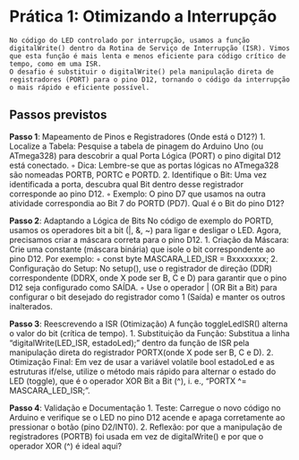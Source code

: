 
# Prática 1: Otimizando a Interrupção
    No código do LED controlado por interrupção, usamos a função digitalWrite() dentro da Rotina de Serviço de Interrupção (ISR). Vimos que esta função é mais lenta e menos eficiente para código crítico de tempo, como em uma ISR.
    O desafio é substituir o digitalWrite() pela manipulação direta de registradores (PORT) para o pino D12, tornando o código da interrupção o mais rápido e eficiente possível.
## Passos previstos
**Passo 1**: Mapeamento de Pinos e Registradores (Onde está o D12?)
    1. Localize a Tabela: Pesquise a tabela de pinagem do Arduino Uno (ou ATmega328) para descobrir a qual Porta Lógica (PORT) o pino digital D12 está conectado.
        ◦ Dica: Lembre-se que as portas lógicas no ATmega328 são nomeadas PORTB, PORTC e PORTD.
    2. Identifique o Bit: Uma vez identificada a porta, descubra qual Bit dentro desse registrador corresponde ao pino D12.
        ◦ Exemplo: O pino D7 que usamos na outra atividade correspondia ao Bit 7 do PORTD (PD7). Qual é o Bit do pino D12?
        
**Passo 2**: Adaptando a Lógica de Bits
No código de exemplo do PORTD, usamos os operadores bit a bit (|, &, ~) para ligar e desligar o LED. Agora, precisamos criar a máscara correta para o pino D12.
    1. Criação da Máscara: Crie uma constante (máscara binária) que isole o bit correspondente ao pino D12. Por exemplo:
        ◦ const byte MASCARA_LED_ISR = Bxxxxxxxx;
    2. Configuração do Setup: No setup(), use o registrador de direção (DDR) correspondente (DDRX, onde X pode ser B, C e D) para garantir que o pino D12 seja configurado como SAÍDA.
        ◦ Use o operador | (OR Bit a Bit) para configurar o bit desejado do registrador como 1 (Saída) e manter os outros inalterados.
        
**Passo 3**: Reescrevendo a ISR (Otimização)
A função toggleLedISR() alterna o valor do bit (crítica de tempo).
    1. Substituição da Função: Substitua a linha “digitalWrite(LED_ISR, estadoLed);” dentro da função de ISR pela manipulação direta do registrador PORTX(onde X pode ser B, C e D).
    2. Otimização Final: Em vez de usar a variável volatile bool estadoLed e as estruturas if/else, utilize o método mais rápido para alternar o estado do LED (toggle), que é o operador XOR Bit a Bit (^), i. e., “PORTX ^= MASCARA_LED_ISR;”.
    
**Passo 4**: Validação e Documentação
    1. Teste: Carregue o novo código no Arduino e verifique se o LED no pino D12 acende e apaga corretamente ao pressionar o botão (pino D2/INT0).
    2. Reflexão: por que a manipulação de registradores (PORTB) foi usada em vez de digitalWrite() e por que o operador XOR (^) é ideal aqui?
